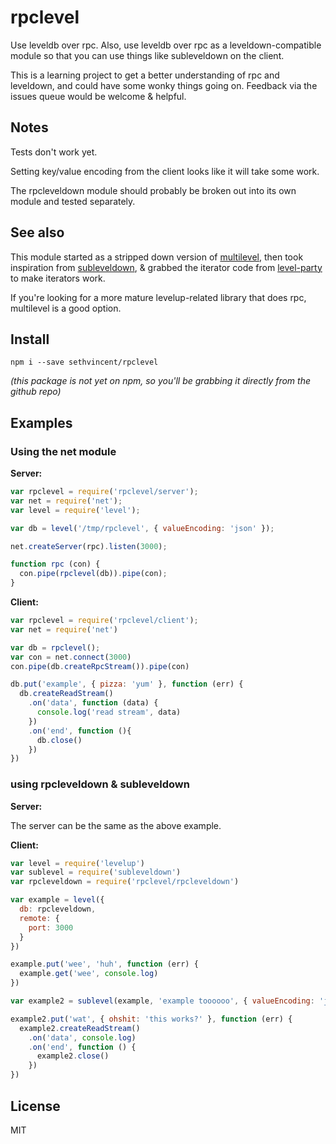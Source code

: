 # rpclevel

Use leveldb over rpc. Also, use leveldb over rpc as a leveldown-compatible module so that you can use things like subleveldown on the client.

This is a learning project to get a better understanding of rpc and leveldown, and could have some wonky things going on. Feedback via the issues queue would be welcome & helpful.

## Notes

Tests don't work yet.

Setting key/value encoding from the client looks like it will take some work.

The rpcleveldown module should probably be broken out into its own module and tested separately.

## See also

This module started as a stripped down version of [multilevel](http://npmjs.org/multilevel), then took inspiration from [subleveldown](http://npmjs.org/subleveldown), & grabbed the iterator code from [level-party](http://npmjs.org/level-party) to make iterators work.

If you're looking for a more mature levelup-related library that does rpc, multilevel is a good option.

## Install

```
npm i --save sethvincent/rpclevel
```

_(this package is not yet on npm, so you'll be grabbing it directly from the github repo)_


## Examples

### Using the net module

**Server:**

```js
var rpclevel = require('rpclevel/server');
var net = require('net');
var level = require('level');

var db = level('/tmp/rpclevel', { valueEncoding: 'json' });

net.createServer(rpc).listen(3000);

function rpc (con) {
  con.pipe(rpclevel(db)).pipe(con);
}
```

**Client:**

```js
var rpclevel = require('rpclevel/client');
var net = require('net')

var db = rpclevel();
var con = net.connect(3000)
con.pipe(db.createRpcStream()).pipe(con)

db.put('example', { pizza: 'yum' }, function (err) {  
  db.createReadStream()
    .on('data', function (data) {
      console.log('read stream', data)
    })
    .on('end', function (){
      db.close()
    })
})
```


### using rpcleveldown & subleveldown

**Server:**

The server can be the same as the above example.

**Client:**

```js
var level = require('levelup')
var sublevel = require('subleveldown')
var rpcleveldown = require('rpclevel/rpcleveldown')

var example = level({ 
  db: rpcleveldown, 
  remote: {
    port: 3000
  }
})

example.put('wee', 'huh', function (err) {
  example.get('wee', console.log)
})

var example2 = sublevel(example, 'example toooooo', { valueEncoding: 'json' })

example2.put('wat', { ohshit: 'this works?' }, function (err) {
  example2.createReadStream()
    .on('data', console.log)
    .on('end', function () {
      example2.close()
    })
})
```


## License
MIT